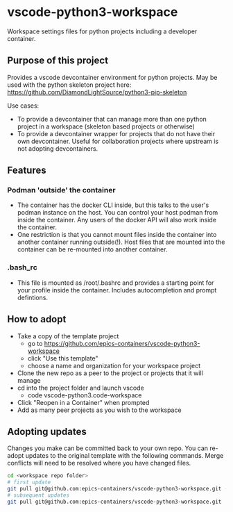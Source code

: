 # vscode-python3-workspace
Workspace settings files for python projects including a developer container.


## Purpose of this project

Provides a vscode devcontainer environment for python projects. May be used
with the python skeleton project here:
https://github.com/DiamondLightSource/python3-pip-skeleton

Use cases:

- To provide a devcontainer that can manage more than one python project in
  a workspace (skeleton based projects or otherwise)
- To provide a devcontainer wrapper for projects that do not have their own
  devcontainer. Useful for collaboration projects where upstream is not
  adopting devcontainers.

## Features
### Podman 'outside' the container
- The container has the docker CLI inside,
  but this talks to the user's podman instance on the host. You can control
  your host podman from inside the container. Any users of the docker API
  will also work inside the container.
- One restriction is that you cannot mount files inside the container into
  another container running outside(!). Host files that are mounted into the 
  container can be re-mounted into another container.

### .bash_rc
- This file is mounted as /root/.bashrc and provides a starting point for
  your profile inside the container. Includes autocompletion and prompt 
  defintions.
## How to adopt

- Take a copy of the template project 
  - go to https://github.com/epics-containers/vscode-python3-workspace
  - click "Use this template"
  - choose a name and organization for your workspace project
- Clone the new repo as a peer to the project or projects that it will manage
- cd into the project folder and launch vscode
  - code vscode-python3.code-workspace
- Click "Reopen in a Container" when prompted
- Add as many peer projects as you wish to the workspace

## Adopting updates

Changes you make can be committed back to your own repo. You can re-adopt
updates to the original template with the following commands. 
Merge conflicts will need to be resolved where you have changed files.

```bash
cd <workspace repo folder>
# first update
git pull git@github.com:epics-containers/vscode-python3-workspace.git --allow-unrelated-histories
# subsequent updates
git pull git@github.com:epics-containers/vscode-python3-workspace.git
```
